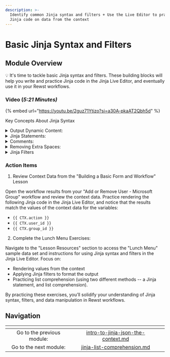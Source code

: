 ```yaml
---
description: >-
  Identify common Jinja syntax and filters + Use the Live Editor to practice
  Jinja code on data from the context
---
```


# Basic Jinja Syntax and Filters

## Module Overview

:bulb: It's time to tackle basic Jinja syntax and filters. These building blocks will help you write and practice Jinja code in the Jinja Live Editor, and eventually use it in your Rewst workflows.

### Video (_5:21 Minutes)_

{% embed url="https://youtu.be/2guz71Ytizo?si=a30A-pkaAT2Qbh5d" %}

Key Concepts About Jinja Syntax

<details>

<summary>Output Dynamic Content:</summary>

* Use two curly braces to output or print data from your workflow.&#x20;
* Example:`{{ CTX.action }}` outputs the value of the "action" variable, such as "add" or "remove."

</details>

<details>

<summary>Jinja Statements:</summary>

* Use `{% %}` for code blocks that control logic, such as if/else statements or loops.
* Example:`{% if CTX.action == "add" %} The user was added{% else %} The user was removed{% endif %}`

</details>

<details>

<summary>Comments:</summary>

* Use `{# #}` to add comments in your code. Comments are ignored during execution but help others (or yourself) understand the code.
* Example:`{# This is a comment #}`

</details>

<details>

<summary>Removing Extra Spaces:</summary>

* Use a dash inside any of these delimiters to strip extra spaces.
* Example:`{{- CTX.action -}}`

</details>

<details>

<summary>Jinja Filters</summary>

Filters modify data in Jinja without changing the original information. Common filters allow you to format dates, capitalize text, or provide default values.

* Example: Use the `d` filter to avoid errors if a context variable is empty:

`{{ CTX.group.displayName | d }}` outputs an empty string if there is no display name for the group.

</details>



### Action Items

1. Review Context Data from the "Building a Basic Form and Workflow" Lesson

Open the workflow results from your "Add or Remove User - Microsoft Group" workflow and review the context data. Practice rendering the following Jinja code in the Jinja Live Editor, and notice that the results match the values of the context data for the variables:



* `{{ CTX.action }}`
* `{{ CTX.user_id }}`
* `{{ CTX.group_id }}`

2. Complete the Lunch Menu Exercises:

Navigate to the "Lesson Resources" section to access the "Lunch Menu" sample data set and instructions for using Jinja syntax and filters in the Jinja Live Editor. Focus on:

* Rendering values from the context
* Applying Jinja filters to format the output
* Practicing list comprehension (using two different methods -- a Jinja statement, and list comprehension).

By practicing these exercises, you’ll solidify your understanding of Jinja syntax, filters, and data manipulation in Rewst workflows.

## Navigation

<table data-card-size="large" data-column-title-hidden data-view="cards" data-full-width="false"><thead><tr><th align="center"></th><th align="center"></th><th data-hidden data-card-target data-type="content-ref"></th></tr></thead><tbody><tr><td align="center">Go to the previous module: </td><td align="center"><a data-mention href="intro-to-jinja-json-the-context.md">intro-to-jinja-json-the-context.md</a></td><td></td></tr><tr><td align="center">Go to the next module:</td><td align="center"><a data-mention href="jinja-list-comprehension.md">jinja-list-comprehension.md</a></td><td></td></tr></tbody></table>
